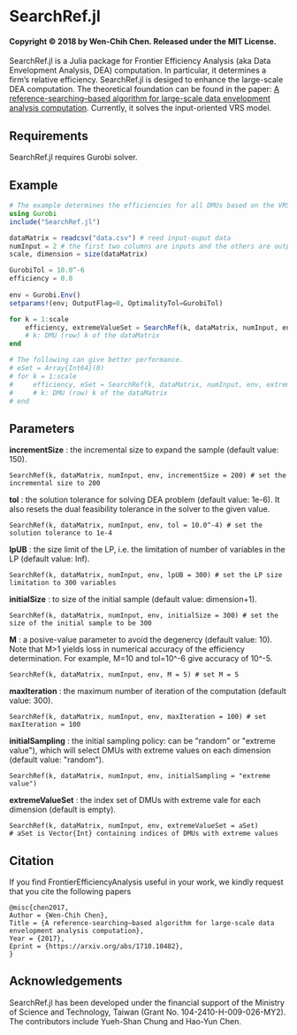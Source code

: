 # SearchRef.jl
#### Copyright © 2018 by Wen-Chih Chen.  Released under the MIT License.

SearchRef.jl is a Julia package for Frontier Efficiency Analysis (aka Data Envelopment Analysis, DEA) computation. In particular, it determines a firm’s relative efficiency. SearchRef.jl is desiged to enhance the large-scale DEA computation. The theoretical foundation can be found in the paper: [A reference-searching–based algorithm for large-scale data envelopment analysis computation](https://arxiv.org/abs/1710.10482/). Currently, it solves the input-oriented VRS model. 

## Requirements
SearchRef.jl requires Gurobi solver.

## Example

```julia
# The example determines the efficiencies for all DMUs based on the VRS input-oriented model (VRS model)
using Gurobi
include("SearchRef.jl")

dataMatrix = readcsv("data.csv") # reed input-ouput data
numInput = 2 # the first two columns are inputs and the others are outputs
scale, dimension = size(dataMatrix)

GurobiTol = 10.0^-6
efficiency = 0.0
 
env = Gurobi.Env()
setparams!(env; OutputFlag=0, OptimalityTol=GurobiTol) 

for k = 1:scale
    efficiency, extremeValueSet = SearchRef(k, dataMatrix, numInput, env)
    # k: DMU (row) k of the dataMatrix
end

# The following can give better performance.
# eSet = Array{Int64}(0)
# for k = 1:scale
#     efficiency, eSet = SearchRef(k, dataMatrix, numInput, env, extremeValueSet=eSet, initialSampling = "extreme value")
#     # k: DMU (row) k of the dataMatrix
# end
```


## Parameters

>
**incrementSize** : the incremental size to expand the sample (default value: 150).

	SearchRef(k, dataMatrix, numInput, env, incrementSize = 200) # set the incremental size to 200

>
**tol** : the solution tolerance for solving DEA problem (default value: 1e-6). It also resets the dual feasibility tolerance in the solver to the given value.
<br>

	SearchRef(k, dataMatrix, numInput, env, tol = 10.0^-4) # set the solution tolerance to 1e-4

>
**lpUB** : the size limit of the LP, i.e. the limitation of number of variables in the LP (default value: Inf).
<br>

	SearchRef(k, dataMatrix, numInput, env, lpUB = 300) # set the LP size limitation to 300 variables

>
**initialSize** : to size of the initial sample (default value: dimension+1).
<br>

	SearchRef(k, dataMatrix, numInput, env, initialSize = 300) # set the size of the initial sample to be 300 

>
**M** : a posive-value parameter to avoid the degenercy (default value: 10). Note that M>1 yields loss in numerical accuracy of the efficiency determination. For example, M=10 and tol=10^-6 give accuracy of 10^-5.
<br>

	SearchRef(k, dataMatrix, numInput, env, M = 5) # set M = 5

>
**maxIteration** : the maximum number of iteration of the computation (default value: 300).
<br>

	SearchRef(k, dataMatrix, numInput, env, maxIteration = 100) # set maxIteration = 100

>    
**initialSampling** : the initial sampling policy: can be "random" or "extreme value"), which will select DMUs with extreme values on each dimension (default value: "random").
<br>

	SearchRef(k, dataMatrix, numInput, env, initialSampling = "extreme value") 

>
**extremeValueSet** : the index set of DMUs with extreme vale for each dimension (default is empty).
<br>

	SearchRef(k, dataMatrix, numInput, env, extremeValueSet = aSet) 
	# aSet is Vector{Int} containing indices of DMUs with extreme values 



## Citation
If you find FrontierEfficiencyAnalysis useful in your work, we kindly request that you cite the following papers

	@misc{chen2017,
	Author = {Wen-Chih Chen},
	Title = {A reference-searching–based algorithm for large-scale data envelopment analysis computation},
	Year = {2017},
	Eprint = {https://arxiv.org/abs/1710.10482},
	}

## Acknowledgements
SearchRef.jl has been developed under the financial support of the Ministry of Science and Technology, Taiwan (Grant No. 104-2410-H-009-026-MY2). The contributors include Yueh-Shan Chung and Hao-Yun Chen.
